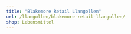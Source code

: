 ```yaml
---
title: "Blakemore Retail Llangollen"
url: /llangollen/blakemore-retail-llangollen/
shop: Lebensmittel
---
```

